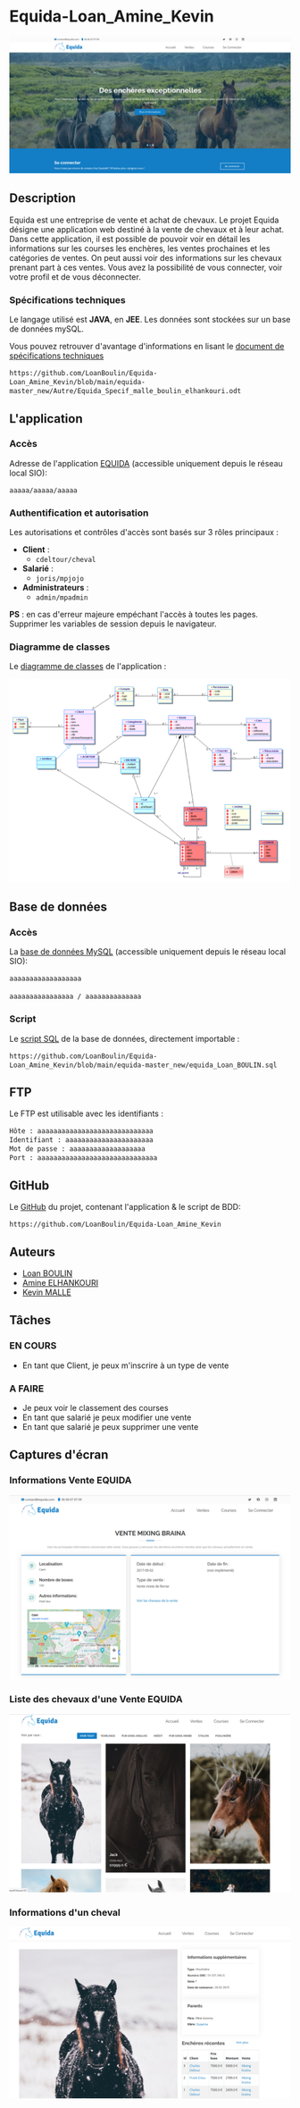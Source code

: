 # Equida-Loan_Amine_Kevin

![Accueil_EQUIDA](https://github.com/LoanBoulin/Equida-Loan_Amine_Kevin/blob/main/equida-master_new/Autre/Screenshots/Accueil_EQUIDA.png)

## Description

Equida est une entreprise de vente et achat de chevaux. Le projet Equida désigne une application web destiné à la vente de chevaux et à leur achat. Dans cette application, il est possible de pouvoir voir en détail les informations sur les courses les enchères, les ventes prochaines et les catégories de ventes. On peut aussi voir des informations sur les chevaux prenant part à ces ventes. Vous avez la possibilité de vous connecter, voir votre profil et de vous déconnecter.

### Spécifications techniques

Le langage utilisé est **JAVA**, en **JEE**. Les données sont stockées sur un base de données mySQL.

Vous pouvez retrouver d'avantage d'informations en lisant le [document de spécifications techniques ](https://github.com/LoanBoulin/Equida-Loan_Amine_Kevin/blob/main/equida-master_new/Autre/Equida_Specif_malle_boulin_elhankouri.odt) 
``` 
https://github.com/LoanBoulin/Equida-Loan_Amine_Kevin/blob/main/equida-master_new/Autre/Equida_Specif_malle_boulin_elhankouri.odt
```





## L'application

### Accès

Adresse de l'application [EQUIDA](aaaaaaaaaaaa) (accessible uniquement depuis le réseau local SIO): 
``` 
aaaaa/aaaaa/aaaaa
```

### Authentification et autorisation

Les autorisations et contrôles d'accès sont basés sur 3 rôles principaux :

- **Client** : 
    - ```cdeltour/cheval ```
- **Salarié** : 
    - ```joris/mpjojo ```
- **Administrateurs** : 
    - ```admin/mpadmin ```

**PS** : en cas d'erreur majeure empéchant l'accès à toutes les pages. Supprimer les variables de session depuis le navigateur.

### Diagramme de classes

Le [diagramme de classes](https://github.com/LoanBoulin/Equida-Loan_Amine_Kevin/blob/main/equida-master_new/Autre/diag_classes.png) de l'application :

![diagramme de classes](https://github.com/LoanBoulin/Equida-Loan_Amine_Kevin/blob/main/equida-master_new/Autre/diag_classes.png)






## Base de données 

### Accès

La [base de données MySQL](aaaaaaaaaaaaaaaaaaa) (accessible uniquement depuis le réseau local SIO): 
``` 
aaaaaaaaaaaaaaaaaa

aaaaaaaaaaaaaaaa / aaaaaaaaaaaaaa
```

### Script

Le [script SQL](https://github.com/LoanBoulin/Equida-Loan_Amine_Kevin/blob/main/equida-master_new/equida_Loan_BOULIN.sql) de la base de données, directement importable : 
``` 
https://github.com/LoanBoulin/Equida-Loan_Amine_Kevin/blob/main/equida-master_new/equida_Loan_BOULIN.sql
```


## FTP

Le FTP est utilisable avec les identifiants : 
``` 
Hôte : aaaaaaaaaaaaaaaaaaaaaaaaaaaaa
Identifiant : aaaaaaaaaaaaaaaaaaaaaa
Mot de passe : aaaaaaaaaaaaaaaaaaa
Port : aaaaaaaaaaaaaaaaaaaaaaaaaaaaaa
```

## GitHub

Le [GitHub](https://github.com/LoanBoulin/Equida-Loan_Amine_Kevin) du projet, contenant l'application & le script de BDD: 
``` 
https://github.com/LoanBoulin/Equida-Loan_Amine_Kevin
```
## Auteurs

- [Loan BOULIN](https://www.github.com/LoanBoulin)
- [Amine ELHANKOURI](https://www.github.com/Amine14000)
- [Kevin MALLE](https://www.github.com/KevinMalle)

## Tâches

### EN COURS
- En tant que Client, je peux m'inscrire à un type de vente 

### A FAIRE 
- Je peux voir le classement des courses
- En tant que salarié je peux modifier une vente
- En tant que salarié je peux supprimer une vente

## Captures d'écran

### Informations Vente EQUIDA
![Vente_EQUIDA](https://github.com/LoanBoulin/Equida-Loan_Amine_Kevin/blob/main/equida-master_new/Autre/Screenshots/Vente_EQUIDA.png)
### Liste des chevaux d'une Vente EQUIDA
![Chevaux_EQUIDA](https://github.com/LoanBoulin/Equida-Loan_Amine_Kevin/blob/main/equida-master_new/Autre/Screenshots/Chevaux_EQUIDA.png)
### Informations d'un cheval
![Cheval_EQUIDA](https://github.com/LoanBoulin/Equida-Loan_Amine_Kevin/blob/main/equida-master_new/Autre/Screenshots/Cheval_EQUIDA.png)

